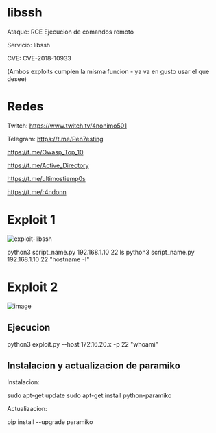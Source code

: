 # libssh

Ataque: RCE Ejecucion de comandos remoto

Servicio: libssh 

CVE: CVE-2018-10933 

(Ambos exploits cumplen la misma funcion - ya va en gusto usar el que desee)

# Redes

Twitch: https://www.twitch.tv/4nonimo501

Telegram: https://t.me/Pen7esting

https://t.me/Owasp_Top_10

https://t.me/Active_Directory

https://t.me/ultimostiemp0s

https://t.me/r4ndonn

# Exploit 1

![exploit-libssh](https://user-images.githubusercontent.com/67207446/235363870-a5953fcf-072e-4c78-92fe-734cd9442c96.png)

python3 script_name.py 192.168.1.10 22 ls
python3 script_name.py 192.168.1.10 22 "hostname -I"

# Exploit 2

![image](https://user-images.githubusercontent.com/67207446/235362690-e590b25f-2a75-48f8-afa9-caf0bf4818d3.png)

## Ejecucion

python3 exploit.py --host 172.16.20.x -p 22 "whoami"

## Instalacion y actualizacion de paramiko

Instalacion:

sudo apt-get update
sudo apt-get install python-paramiko

Actualizacion:

pip install --upgrade paramiko
